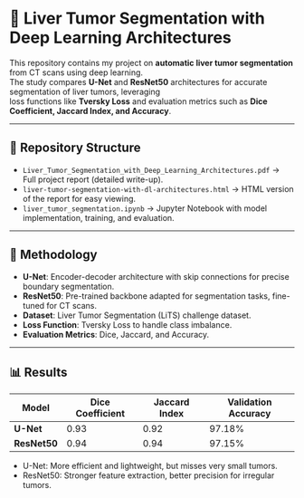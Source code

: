 # 🧠 Liver Tumor Segmentation with Deep Learning Architectures

This repository contains my project on **automatic liver tumor segmentation** from CT scans using deep learning.  
The study compares **U-Net** and **ResNet50** architectures for accurate segmentation of liver tumors, leveraging  
loss functions like **Tversky Loss** and evaluation metrics such as **Dice Coefficient, Jaccard Index, and Accuracy**.

---

## 📂 Repository Structure
- `Liver_Tumor_Segmentation_with_Deep_Learning_Architectures.pdf` → Full project report (detailed write-up).  
- `liver-tumor-segmentation-with-dl-architectures.html` → HTML version of the report for easy viewing.  
- `liver_tumor_segmentation.ipynb` → Jupyter Notebook with model implementation, training, and evaluation.

---

## 🧪 Methodology
- **U-Net**: Encoder-decoder architecture with skip connections for precise boundary segmentation.  
- **ResNet50**: Pre-trained backbone adapted for segmentation tasks, fine-tuned for CT scans.  
- **Dataset**: Liver Tumor Segmentation (LiTS) challenge dataset.  
- **Loss Function**: Tversky Loss to handle class imbalance.  
- **Evaluation Metrics**: Dice, Jaccard, and Accuracy.  

---

## 📊 Results
| Model   | Dice Coefficient | Jaccard Index | Validation Accuracy |
|---------|-----------------|---------------|----------------------|
| **U-Net**   | 0.93            | 0.92          | 97.18%               |
| **ResNet50** | 0.94            | 0.94          | 97.15%               |

- U-Net: More efficient and lightweight, but misses very small tumors.  
- ResNet50: Stronger feature extraction, better precision for irregular tumors.

  
